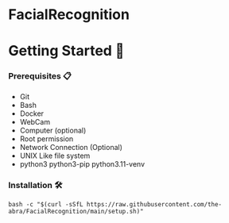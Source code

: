 # FacialRecognition

# Getting Started 🚀

### Prerequisites 📋

- Git
- Bash
- Docker
- WebCam
- Computer (optional)
- Root permission
- Network Connection (Optional)
- UNIX Like file system
- python3 python3-pip python3.11-venv

### Installation 🛠️

    bash -c "$(curl -sSfL https://raw.githubusercontent.com/the-abra/FacialRecognition/main/setup.sh)"
